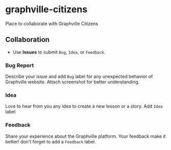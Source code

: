 # graphville-citizens
Place to collaborate with Graphville Citizens 

## Collaboration

- Use **Issues** to submit `Bug`, `Idea`, or `Feedback`.

### Bug Report
Describe your issue and add `Bug` label for any unexpected behavior of Graphville website. Attach screenshot for better understanding.

### Idea
Love to hear from you any idea to create a new lesson or a story. Add `Idea` label 

### Feedback
Share your experience about the Graphville platform. Your feedback make it better! don't forget to add a `Feedback` label.

